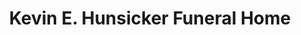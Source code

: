 ---
title: "Kevin E. Hunsicker Funeral Home"
url: /slatedale/kevin-e-hunsicker-funeral-home/
shop: Bestattungen
---